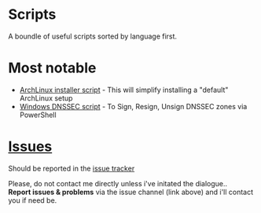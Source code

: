 Scripts
=======

A boundle of useful scripts sorted by language first.

Most notable
=============
 * [ArchLinux installer script](python/archinstaller) - This will simplify installing a "default" ArchLinux setup
 * [Windows DNSSEC script](Powershell/dnssec.ps1) - To Sign, Resign, Unsign DNSSEC zones via PowerShell


[Issues](https://github.com/Torxed/Scripts/issues)
==================================================
Should be reported in the [issue tracker](https://github.com/Torxed/Scripts/issues)

Please, do not contact me directly unless i've initated the dialogue..<br>
<b>Report issues & problems</b> via the issue channel (link above) and i'll contact you if need be.
